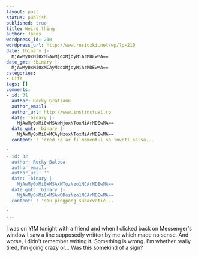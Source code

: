 ```yaml
---
layout: post
status: publish
published: true
title: Weird thing
author: János
wordpress_id: 210
wordpress_url: http://www.rusiczki.net/wp/?p=210
date: !binary |-
  MjAwMy0xMi0xMSAwMjoxMjoyMiArMDEwMA==
date_gmt: !binary |-
  MjAwMy0xMi0xMCAyMzoxMjoyMiArMDEwMA==
categories:
- Life
tags: []
comments:
- id: 31
  author: Rocky Gratiano
  author_email: 
  author_url: http://www.instinctual.ro
  date: !binary |-
    MjAwMy0xMi0xMSAwMjoxNToxMiArMDEwMA==
  date_gmt: !binary |-
    MjAwMy0xMi0xMCAyMzoxNToxMiArMDEwMA==
  content: ! 'cred ca ar fi momentul sa inveti salsa...

'
- id: 32
  author: Rocky Balboa
  author_email: 
  author_url: ''
  date: !binary |-
    MjAwMy0xMi0xMSAxMTozNzo1NCArMDEwMA==
  date_gmt: !binary |-
    MjAwMy0xMi0xMSAwODozNzo1NCArMDEwMA==
  content: ! 'sau pingpong subacvatic...

'
---
```

<p>I was on Y!M tonight with a friend and when I clicked back on Messenger's window I saw a line supposedly written by me which made no sense. And worse, I didn't remember writing it. Something is wrong. I'm whether really tired, I'm going crazy or... Was this somekind of a sign?</p>
